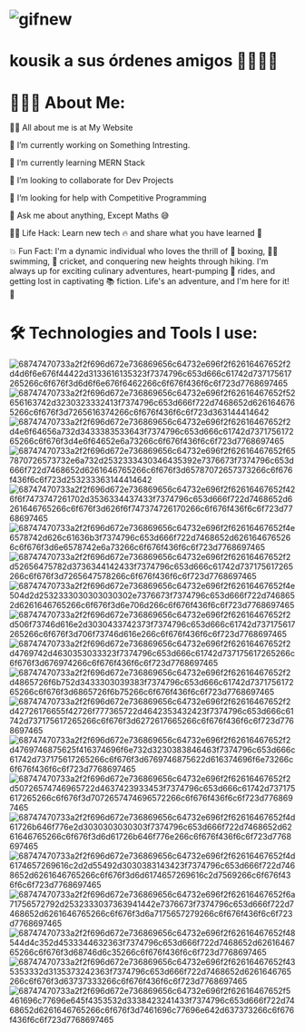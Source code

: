 
# ![gifnew](https://github.com/Speed46/Speed46/assets/101384882/e8eecdc2-af80-4a44-8657-65e5e2880a93) 
#  kousik a sus órdenes amigos 🧑‍👌👨‍💻

# 👨🏻‍💻 About Me:

🙋‍♂️ All about me is at My Website

🔭 I’m currently working on Something Intresting.

🌱 I’m currently learning MERN Stack

👯 I’m looking to collaborate for Dev Projects

🤔 I’m looking for help with Competitive Programming

💬 Ask me about anything, Except Maths 😅

👨‍💻 Life Hack: Learn new tech 🔥 and share what you have learned 🎉

💥 Fun Fact: I'm a dynamic individual who loves the thrill of 🥊 boxing, 🏊‍♂️ swimming, 🏏 cricket, and conquering new heights through hiking. I'm always up for exciting culinary adventures, heart-pumping 🎢 rides, and getting lost in captivating 📚 fiction. Life's an adventure, and I'm here for it! 🌟





# 🛠️ Technologies and Tools I use:
![68747470733a2f2f696d672e736869656c64732e696f2f62616467652f2d4d6f6e676f44422d3133616135323f7374796c653d666c61742d737175617265266c6f676f3d6d6f6e676f6462266c6f676f436f6c6f723d7768697465](https://github.com/Speed46/Speed46/assets/101384882/01ba4fdd-6693-476c-885c-b0e4c176f8d1)
![68747470733a2f2f696d672e736869656c64732e696f2f62616467652f52656163742d3230323332413f7374796c653d666f722d7468652d6261646765266c6f676f3d7265616374266c6f676f436f6c6f723d363144414642](https://github.com/Speed46/Speed46/assets/101384882/45a34311-c5a6-490b-a4af-e3e4c76eb630)
![68747470733a2f2f696d672e736869656c64732e696f2f62616467652f2d4e6f64656a732d3433383533643f7374796c653d666c61742d737175617265266c6f676f3d4e6f64652e6a73266c6f676f436f6c6f723d7768697465](https://github.com/Speed46/Speed46/assets/101384882/9b00e18a-b391-48bd-bb32-ad5ef1c2dd0f)
![68747470733a2f2f696d672e736869656c64732e696f2f62616467652f657870726573732e6a732d2532333430346435392e7376673f7374796c653d666f722d7468652d6261646765266c6f676f3d65787072657373266c6f676f436f6c6f723d253233363144414642](https://github.com/Speed46/Speed46/assets/101384882/faa4a67f-18b8-4a03-87a6-2592a87fa2cf)
![68747470733a2f2f696d672e736869656c64732e696f2f62616467652f426f6f7473747261702d3536334437433f7374796c653d666f722d7468652d6261646765266c6f676f3d626f6f747374726170266c6f676f436f6c6f723d7768697465](https://github.com/Speed46/Speed46/assets/101384882/cccafb7e-994a-42a5-b380-97ac3c47afc6)
![68747470733a2f2f696d672e736869656c64732e696f2f62616467652f4e6578742d626c61636b3f7374796c653d666f722d7468652d6261646765266c6f676f3d6e6578742e6a73266c6f676f436f6c6f723d7768697465](https://github.com/Speed46/Speed46/assets/101384882/ee211652-b4be-4f54-8f8c-448a7bc46a1d)
![68747470733a2f2f696d672e736869656c64732e696f2f62616467652f2d52656475782d3736344142433f7374796c653d666c61742d737175617265266c6f676f3d7265647578266c6f676f436f6c6f723d7768697465](https://github.com/Speed46/Speed46/assets/101384882/4f246160-1118-4d15-b22b-24dd2678e38a)
![68747470733a2f2f696d672e736869656c64732e696f2f62616467652f4e504d2d2532333030303030302e7376673f7374796c653d666f722d7468652d6261646765266c6f676f3d6e706d266c6f676f436f6c6f723d7768697465](https://github.com/Speed46/Speed46/assets/101384882/b4e069de-99a6-47d1-a771-273b2eac2c71)
![68747470733a2f2f696d672e736869656c64732e696f2f62616467652f2d506f73746d616e2d3030433742373f7374796c653d666c61742d737175617265266c6f676f3d706f73746d616e266c6f676f436f6c6f723d7768697465](https://github.com/Speed46/Speed46/assets/101384882/8f160f52-a1d2-4cca-bc7b-af3987e3081b)
![68747470733a2f2f696d672e736869656c64732e696f2f62616467652f2d4769742d4630353033323f7374796c653d666c61742d737175617265266c6f676f3d676974266c6f676f436f6c6f723d7768697465](https://github.com/Speed46/Speed46/assets/101384882/fa3c8188-d235-4cad-aa72-9db9095db878)
![68747470733a2f2f696d672e736869656c64732e696f2f62616467652f2d4865726f6b752d3433303039383f7374796c653d666c61742d737175617265266c6f676f3d6865726f6b75266c6f676f436f6c6f723d7768697465](https://github.com/Speed46/Speed46/assets/101384882/1c32c059-59cf-4fa7-9550-3b840c592941)
![68747470733a2f2f696d672e736869656c64732e696f2f62616467652f2d42726176655f42726f777365722d4642353432423f7374796c653d666c61742d737175617265266c6f676f3d6272617665266c6f676f436f6c6f723d7768697465](https://github.com/Speed46/Speed46/assets/101384882/faefa640-5df0-402c-b2c9-9baacc84efc4)
![68747470733a2f2f696d672e736869656c64732e696f2f62616467652f2d4769746875625f416374696f6e732d3230383846463f7374796c653d666c61742d737175617265266c6f676f3d6769746875622d616374696f6e73266c6f676f436f6c6f723d7768697465](https://github.com/Speed46/Speed46/assets/101384882/8502b8b8-1ccb-406b-b5ed-7efa29468831)
![68747470733a2f2f696d672e736869656c64732e696f2f62616467652f2d50726574746965722d4637423933453f7374796c653d666c61742d737175617265266c6f676f3d7072657474696572266c6f676f436f6c6f723d7768697465](https://github.com/Speed46/Speed46/assets/101384882/bc163023-f7d8-4104-a2d9-f097c3d3110c)
![68747470733a2f2f696d672e736869656c64732e696f2f62616467652f4d61726b646f776e2d3030303030303f7374796c653d666f722d7468652d6261646765266c6f676f3d6d61726b646f776e266c6f676f436f6c6f723d7768697465](https://github.com/Speed46/Speed46/assets/101384882/cf6cf736-60d6-4327-9c22-effcf0e9dfe3)
![68747470733a2f2f696d672e736869656c64732e696f2f62616467652f4d6174657269616c2d2d55492d3030383143423f7374796c653d666f722d7468652d6261646765266c6f676f3d6d6174657269616c2d7569266c6f676f436f6c6f723d7768697465](https://github.com/Speed46/Speed46/assets/101384882/29ad1f3d-58d8-4871-8f5d-093132fe1458)
![68747470733a2f2f696d672e736869656c64732e696f2f62616467652f6a71756572792d2532333037363941442e7376673f7374796c653d666f722d7468652d6261646765266c6f676f3d6a7175657279266c6f676f436f6c6f723d7768697465](https://github.com/Speed46/Speed46/assets/101384882/c60d869d-65d1-4d9b-8774-ee2faaedffb5)
![68747470733a2f2f696d672e736869656c64732e696f2f62616467652f48544d4c352d4533344632363f7374796c653d666f722d7468652d6261646765266c6f676f3d68746d6c35266c6f676f436f6c6f723d7768697465](https://github.com/Speed46/Speed46/assets/101384882/0756773f-2ada-4cc2-bd0a-29e844e271dd)
![68747470733a2f2f696d672e736869656c64732e696f2f62616467652f435353332d3135373242363f7374796c653d666f722d7468652d6261646765266c6f676f3d63737333266c6f676f436f6c6f723d7768697465](https://github.com/Speed46/Speed46/assets/101384882/702e8e68-70e5-4a7d-91c7-2c451060b661)
![68747470733a2f2f696d672e736869656c64732e696f2f62616467652f5461696c77696e645f4353532d3338423241433f7374796c653d666f722d7468652d6261646765266c6f676f3d7461696c77696e642d637373266c6f676f436f6c6f723d7768697465](https://github.com/Speed46/Speed46/assets/101384882/b94eb8e7-25ef-4003-93bb-816341f7fb68)








<!--
**Speed46/Speed46** is a ✨ _special_ ✨ repository because its `README.md` (this file) appears on your GitHub profile.

Here are some ideas to get you started:

- 🔭 I’m currently working on ...
- 🌱 I’m currently learning ...
- 👯 I’m looking to collaborate on ...
- 🤔 I’m looking for help with ...
- 💬 Ask me about ...
- 📫 How to reach me: ...
- 😄 Pronouns: ...
- ⚡ Fun fact: ...
-->
